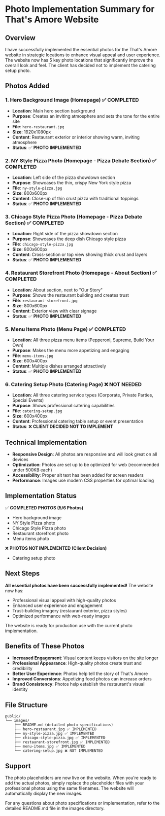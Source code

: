 # Photo Implementation Summary for That's Amore Website

## Overview
I have successfully implemented the essential photos for the That's Amore website in strategic locations to enhance visual appeal and user experience. The website now has 5 key photo locations that significantly improve the overall look and feel. The client has decided not to implement the catering setup photo.

## Photos Added

### 1. **Hero Background Image** (Homepage) ✅ COMPLETED
- **Location**: Main hero section background
- **Purpose**: Creates an inviting atmosphere and sets the tone for the entire site
- **File**: `hero-restaurant.jpg`
- **Size**: 1920x1080px
- **Content**: Restaurant exterior or interior showing warm, inviting atmosphere
- **Status**: ✅ **PHOTO IMPLEMENTED**

### 2. **NY Style Pizza Photo** (Homepage - Pizza Debate Section) ✅ COMPLETED
- **Location**: Left side of the pizza showdown section
- **Purpose**: Showcases the thin, crispy New York style pizza
- **File**: `ny-style-pizza.jpg`
- **Size**: 800x600px
- **Content**: Close-up of thin crust pizza with traditional toppings
- **Status**: ✅ **PHOTO IMPLEMENTED**

### 3. **Chicago Style Pizza Photo** (Homepage - Pizza Debate Section) ✅ COMPLETED
- **Location**: Right side of the pizza showdown section
- **Purpose**: Showcases the deep dish Chicago style pizza
- **File**: `chicago-style-pizza.jpg`
- **Size**: 800x600px
- **Content**: Cross-section or top view showing thick crust and layers
- **Status**: ✅ **PHOTO IMPLEMENTED**

### 4. **Restaurant Storefront Photo** (Homepage - About Section) ✅ COMPLETED
- **Location**: About section, next to "Our Story"
- **Purpose**: Shows the restaurant building and creates trust
- **File**: `restaurant-storefront.jpg`
- **Size**: 800x600px
- **Content**: Exterior view with clear signage
- **Status**: ✅ **PHOTO IMPLEMENTED**

### 5. **Menu Items Photo** (Menu Page) ✅ COMPLETED
- **Location**: All three pizza menu items (Pepperoni, Supreme, Build Your Own)
- **Purpose**: Makes the menu more appetizing and engaging
- **File**: `menu-items.jpg`
- **Size**: 600x400px
- **Content**: Multiple dishes arranged attractively
- **Status**: ✅ **PHOTO IMPLEMENTED**

### 6. **Catering Setup Photo** (Catering Page) ❌ NOT NEEDED
- **Location**: All three catering service types (Corporate, Private Parties, Special Events)
- **Purpose**: Shows professional catering capabilities
- **File**: `catering-setup.jpg`
- **Size**: 600x400px
- **Content**: Professional catering table setup or event presentation
- **Status**: ❌ **CLIENT DECIDED NOT TO IMPLEMENT**

## Technical Implementation

- **Responsive Design**: All photos are responsive and will look great on all devices
- **Optimization**: Photos are set up to be optimized for web (recommended under 500KB each)
- **Accessibility**: Proper alt text has been added for screen readers
- **Performance**: Images use modern CSS properties for optimal loading

## Implementation Status

✅ **COMPLETED PHOTOS (5/6 Photos)**
- Hero background image
- NY Style Pizza photo
- Chicago Style Pizza photo  
- Restaurant storefront photo
- Menu items photo

❌ **PHOTOS NOT IMPLEMENTED (Client Decision)**
- Catering setup photo

## Next Steps

**All essential photos have been successfully implemented!** The website now has:
- Professional visual appeal with high-quality photos
- Enhanced user experience and engagement
- Trust-building imagery (restaurant exterior, pizza styles)
- Optimized performance with web-ready images

The website is ready for production use with the current photo implementation.

## Benefits of These Photos

- **Increased Engagement**: Visual content keeps visitors on the site longer
- **Professional Appearance**: High-quality photos create trust and credibility
- **Better User Experience**: Photos help tell the story of That's Amore
- **Improved Conversions**: Appetizing food photos can increase orders
- **Brand Consistency**: Photos help establish the restaurant's visual identity

## File Structure
```
public/
└── images/
    ├── README.md (detailed photo specifications)
    ├── hero-restaurant.jpg ✅ IMPLEMENTED
    ├── ny-style-pizza.jpg ✅ IMPLEMENTED
    ├── chicago-style-pizza.jpg ✅ IMPLEMENTED
    ├── restaurant-storefront.jpg ✅ IMPLEMENTED
    ├── menu-items.jpg ✅ IMPLEMENTED
    └── catering-setup.jpg ❌ NOT IMPLEMENTED
```

## Support
The photo placeholders are now live on the website. When you're ready to add the actual photos, simply replace the placeholder files with your professional photos using the same filenames. The website will automatically display the new images.

For any questions about photo specifications or implementation, refer to the detailed README.md file in the images directory.
